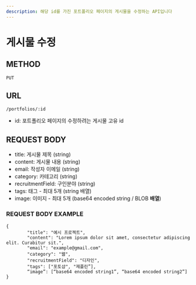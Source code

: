 ```yaml
---
description: 해당 id를 가진 포트폴리오 페이지의 게시물을 수정하는 API입니다
---
```


# 게시물 수정

## METHOD

```text
PUT
```

## URL

```text
/portfolios/:id
```

* id: 포트폴리오 페이지의 수정하려는 게시물 고유 id

## REQUEST BODY

* title: 게시물 제목 \(string\)
* content: 게시물 내용 \(string\)
* email: 작성자 이메일 \(string\)
* category: 카테고리 \(string\) 
* recruitmentField: 구인분야 \(string\)
* tags: 태그 - 최대 5개 \(string 배열\)
* image: 이미지 - 최대 5개 \(base64 encoded string / BLOB **배열**\)

### REQUEST BODY EXAMPLE

```markup
{
        "title": "예시 프로젝트",
        "content": "Lorem ipsum dolor sit amet, consectetur adipiscing elit. Curabitur sit.",
        "email": "example@gmail.com",
        "category": "웹",
        "recruitmentField": "디자인",
        "tags": ["포토샵", "제플린”],
        “image”: [“base64 encoded string1”, “base64 encoded string2”]
}
```





